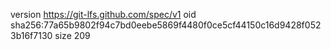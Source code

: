 version https://git-lfs.github.com/spec/v1
oid sha256:77a65b9802f94c7bd0eebe5869f4480f0ce5cf44150c16d9428f0523b16f7130
size 209
